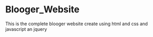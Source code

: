 # Blooger_Website
This is the complete blooger website create using html and css and javascript an jquery

